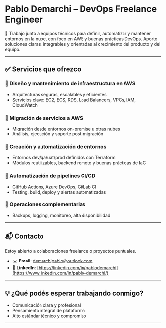 # Pablo Demarchi – DevOps Freelance Engineer

🚀 Trabajo junto a equipos técnicos para definir, automatizar y mantener entornos en la nube, con foco en AWS y buenas prácticas DevOps.
Aporto soluciones claras, integrables y orientadas al crecimiento del producto y del equipo.

---

## ✅ Servicios que ofrezco

### 🔹 Diseño y mantenimiento de infraestructura en AWS
- Arquitecturas seguras, escalables y eficientes
- Servicios clave: EC2, ECS, RDS, Load Balancers, VPCs, IAM, CloudWatch

### 🔹 Migración de servicios a AWS
- Migración desde entornos on-premise u otras nubes
- Análisis, ejecución y soporte post-migración

### 🔹 Creación y automatización de entornos
- Entornos dev/qa/uat/prod definidos con Terraform
- Módulos reutilizables, backend remoto y buenas prácticas de IaC

### 🔹 Automatización de pipelines CI/CD
- GitHub Actions, Azure DevOps, GitLab CI
- Testing, build, deploy y alertas automatizadas

### 🔹 Operaciones complementarias
- Backups, logging, monitoreo, alta disponibilidad

---

## 📬 Contacto

Estoy abierto a colaboraciones freelance o proyectos puntuales.

- ✉️ **Email**: demarchipablo@outlook.com
- 💼 **LinkedIn**: [https://linkedin.com/in/pablodemarchi](https://www.linkedin.com/in/pablo-demarchi/)

---

## 💡 ¿Qué podés esperar trabajando conmigo?

- Comunicación clara y profesional
- Pensamiento integral de plataforma
- Alto estándar técnico y compromiso

---
